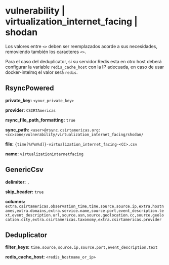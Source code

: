 # vulnerability | virtualization_internet_facing | shodan

Los valores entre `<>` deben ser reemplazados acorde a sus necesidades, removiendo también los caracteres `<>`.

Para el caso del deduplicator, si su servidor Redis esta en otro host deberá configurar la variable `redis_cache_host` con la IP adecuada, en caso de usar docker-intelmq el valor será `redis`.

## RsyncPowered

**private_key:** `<your_private_key>`

**provider:** `CSIRTAmericas`

**rsync_file_path_formatting:** `true`

**sync_path:**
 `<user>@rsync.csirtamericas.org:<cc>zone/vulnerability/virtualization_internet_facing/shodan/`

**file:** `{time[%Y%m%d]}-virtualization_internet_facing-<CC>.csv`

**name:** `virtualizationinternetfacing`


## GenericCsv

**delimiter:** `,`

**skip_header:** `true`

**columns:** `extra.csirtamericas.observation_time,time.source,source.ip,extra.hostnames,extra.domains,extra.service.name,source.port,event_description.text,event_description.url,source.asn,source.geolocation.cc,source.geolocation.city,extra.csirtamericas.taxonomy,extra.csirtamericas.provider`


## Deduplicator

**filter_keys:** `time.source,source.ip,source.port,event_description.text`

**redis_cache_host:** `<redis_hostname_or_ip>`

